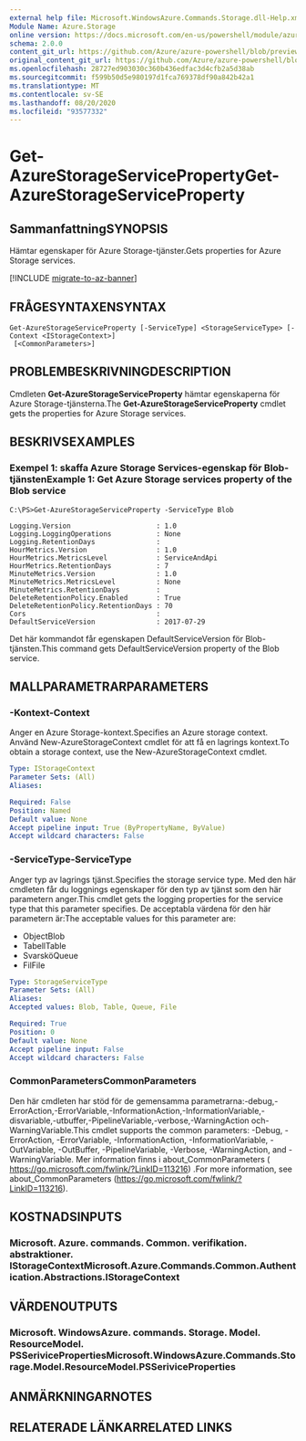 ```yaml
---
external help file: Microsoft.WindowsAzure.Commands.Storage.dll-Help.xml
Module Name: Azure.Storage
online version: https://docs.microsoft.com/en-us/powershell/module/azure.storage/get-azurestorageserviceproperty
schema: 2.0.0
content_git_url: https://github.com/Azure/azure-powershell/blob/preview/src/Storage/Commands.Storage/help/Get-AzureStorageServiceProperty.md
original_content_git_url: https://github.com/Azure/azure-powershell/blob/preview/src/Storage/Commands.Storage/help/Get-AzureStorageServiceProperty.md
ms.openlocfilehash: 28727ed903030c360b436edfac3d4cfb2a5d38ab
ms.sourcegitcommit: f599b50d5e980197d1fca769378df90a842b42a1
ms.translationtype: MT
ms.contentlocale: sv-SE
ms.lasthandoff: 08/20/2020
ms.locfileid: "93577332"
---
```

# <span data-ttu-id="2c9cc-101">Get-AzureStorageServiceProperty</span><span class="sxs-lookup"><span data-stu-id="2c9cc-101">Get-AzureStorageServiceProperty</span></span>

## <span data-ttu-id="2c9cc-102">Sammanfattning</span><span class="sxs-lookup"><span data-stu-id="2c9cc-102">SYNOPSIS</span></span>
<span data-ttu-id="2c9cc-103">Hämtar egenskaper för Azure Storage-tjänster.</span><span class="sxs-lookup"><span data-stu-id="2c9cc-103">Gets properties for Azure Storage services.</span></span>

[!INCLUDE [migrate-to-az-banner](../../includes/migrate-to-az-banner.md)]

## <span data-ttu-id="2c9cc-104">FRÅGESYNTAXEN</span><span class="sxs-lookup"><span data-stu-id="2c9cc-104">SYNTAX</span></span>

```
Get-AzureStorageServiceProperty [-ServiceType] <StorageServiceType> [-Context <IStorageContext>]
 [<CommonParameters>]
```

## <span data-ttu-id="2c9cc-105">PROBLEMBESKRIVNING</span><span class="sxs-lookup"><span data-stu-id="2c9cc-105">DESCRIPTION</span></span>
<span data-ttu-id="2c9cc-106">Cmdleten **Get-AzureStorageServiceProperty** hämtar egenskaperna för Azure Storage-tjänsterna.</span><span class="sxs-lookup"><span data-stu-id="2c9cc-106">The **Get-AzureStorageServiceProperty** cmdlet gets the properties for Azure Storage services.</span></span>

## <span data-ttu-id="2c9cc-107">BESKRIVS</span><span class="sxs-lookup"><span data-stu-id="2c9cc-107">EXAMPLES</span></span>

### <span data-ttu-id="2c9cc-108">Exempel 1: skaffa Azure Storage Services-egenskap för Blob-tjänsten</span><span class="sxs-lookup"><span data-stu-id="2c9cc-108">Example 1: Get  Azure Storage services property of the Blob service</span></span>
```
C:\PS>Get-AzureStorageServiceProperty -ServiceType Blob

Logging.Version                     : 1.0
Logging.LoggingOperations           : None
Logging.RetentionDays               : 
HourMetrics.Version                 : 1.0
HourMetrics.MetricsLevel            : ServiceAndApi
HourMetrics.RetentionDays           : 7
MinuteMetrics.Version               : 1.0
MinuteMetrics.MetricsLevel          : None
MinuteMetrics.RetentionDays         : 
DeleteRetentionPolicy.Enabled       : True
DeleteRetentionPolicy.RetentionDays : 70
Cors                                : 
DefaultServiceVersion               : 2017-07-29

```

<span data-ttu-id="2c9cc-109">Det här kommandot får egenskapen DefaultServiceVersion för Blob-tjänsten.</span><span class="sxs-lookup"><span data-stu-id="2c9cc-109">This command gets DefaultServiceVersion property of the Blob service.</span></span>

## <span data-ttu-id="2c9cc-110">MALLPARAMETRAR</span><span class="sxs-lookup"><span data-stu-id="2c9cc-110">PARAMETERS</span></span>

### <span data-ttu-id="2c9cc-111">-Kontext</span><span class="sxs-lookup"><span data-stu-id="2c9cc-111">-Context</span></span>
<span data-ttu-id="2c9cc-112">Anger en Azure Storage-kontext.</span><span class="sxs-lookup"><span data-stu-id="2c9cc-112">Specifies an Azure storage context.</span></span>
<span data-ttu-id="2c9cc-113">Använd New-AzureStorageContext cmdlet för att få en lagrings kontext.</span><span class="sxs-lookup"><span data-stu-id="2c9cc-113">To obtain a storage context, use the New-AzureStorageContext cmdlet.</span></span>

```yaml
Type: IStorageContext
Parameter Sets: (All)
Aliases: 

Required: False
Position: Named
Default value: None
Accept pipeline input: True (ByPropertyName, ByValue)
Accept wildcard characters: False
```

### <span data-ttu-id="2c9cc-114">-ServiceType</span><span class="sxs-lookup"><span data-stu-id="2c9cc-114">-ServiceType</span></span>
<span data-ttu-id="2c9cc-115">Anger typ av lagrings tjänst.</span><span class="sxs-lookup"><span data-stu-id="2c9cc-115">Specifies the storage service type.</span></span>
<span data-ttu-id="2c9cc-116">Med den här cmdleten får du loggnings egenskaper för den typ av tjänst som den här parametern anger.</span><span class="sxs-lookup"><span data-stu-id="2c9cc-116">This cmdlet gets the logging properties for the service type that this parameter specifies.</span></span>
<span data-ttu-id="2c9cc-117">De acceptabla värdena för den här parametern är:</span><span class="sxs-lookup"><span data-stu-id="2c9cc-117">The acceptable values for this parameter are:</span></span>

- <span data-ttu-id="2c9cc-118">Object</span><span class="sxs-lookup"><span data-stu-id="2c9cc-118">Blob</span></span> 
- <span data-ttu-id="2c9cc-119">Tabell</span><span class="sxs-lookup"><span data-stu-id="2c9cc-119">Table</span></span>
- <span data-ttu-id="2c9cc-120">Svarskö</span><span class="sxs-lookup"><span data-stu-id="2c9cc-120">Queue</span></span>
- <span data-ttu-id="2c9cc-121">Fil</span><span class="sxs-lookup"><span data-stu-id="2c9cc-121">File</span></span>

```yaml
Type: StorageServiceType
Parameter Sets: (All)
Aliases: 
Accepted values: Blob, Table, Queue, File

Required: True
Position: 0
Default value: None
Accept pipeline input: False
Accept wildcard characters: False
```

### <span data-ttu-id="2c9cc-122">CommonParameters</span><span class="sxs-lookup"><span data-stu-id="2c9cc-122">CommonParameters</span></span>
<span data-ttu-id="2c9cc-123">Den här cmdleten har stöd för de gemensamma parametrarna:-debug,-ErrorAction,-ErrorVariable,-InformationAction,-InformationVariable,-disvariable,-utbuffer,-PipelineVariable,-verbose,-WarningAction och-WarningVariable.</span><span class="sxs-lookup"><span data-stu-id="2c9cc-123">This cmdlet supports the common parameters: -Debug, -ErrorAction, -ErrorVariable, -InformationAction, -InformationVariable, -OutVariable, -OutBuffer, -PipelineVariable, -Verbose, -WarningAction, and -WarningVariable.</span></span> <span data-ttu-id="2c9cc-124">Mer information finns i about_CommonParameters ( https://go.microsoft.com/fwlink/?LinkID=113216) .</span><span class="sxs-lookup"><span data-stu-id="2c9cc-124">For more information, see about_CommonParameters (https://go.microsoft.com/fwlink/?LinkID=113216).</span></span>

## <span data-ttu-id="2c9cc-125">KOSTNADS</span><span class="sxs-lookup"><span data-stu-id="2c9cc-125">INPUTS</span></span>

### <span data-ttu-id="2c9cc-126">Microsoft. Azure. commands. Common. verifikation. abstraktioner. IStorageContext</span><span class="sxs-lookup"><span data-stu-id="2c9cc-126">Microsoft.Azure.Commands.Common.Authentication.Abstractions.IStorageContext</span></span>

## <span data-ttu-id="2c9cc-127">VÄRDEN</span><span class="sxs-lookup"><span data-stu-id="2c9cc-127">OUTPUTS</span></span>

### <span data-ttu-id="2c9cc-128">Microsoft. WindowsAzure. commands. Storage. Model. ResourceModel. PSSeriviceProperties</span><span class="sxs-lookup"><span data-stu-id="2c9cc-128">Microsoft.WindowsAzure.Commands.Storage.Model.ResourceModel.PSSeriviceProperties</span></span>

## <span data-ttu-id="2c9cc-129">ANMÄRKNINGAR</span><span class="sxs-lookup"><span data-stu-id="2c9cc-129">NOTES</span></span>

## <span data-ttu-id="2c9cc-130">RELATERADE LÄNKAR</span><span class="sxs-lookup"><span data-stu-id="2c9cc-130">RELATED LINKS</span></span>

